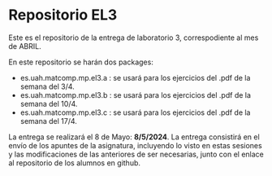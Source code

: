 # Repositorio EL3
Este es el repositorio de la entrega de laboratorio 3, correspodiente al mes de ABRIL.

En este repositorio se harán dos packages:
* es.uah.matcomp.mp.el3.a : se usará para los ejercicios del .pdf de la semana del 3/4.
* es.uah.matcomp.mp.el3.b : se usará para los ejercicios del .pdf de la semana del 10/4.
* es.uah.matcomp.mp.el3.c : se usará para los ejercicios del .pdf de la semana del 17/4.

La entrega se realizará el 8 de Mayo: **8/5/2024**. La entrega consistirá en el envío de los apuntes de la asignatura, incluyendo lo visto en estas sesiones y las modificaciones de las anteriores de ser necesarias, junto con el enlace al repositorio de los alumnos en github.
